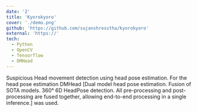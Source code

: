 ```yaml
---
date: '2'
title: 'Kyorokyoro'
cover: './demo.png'
github: 'https://github.com/sujanshresstha/kyorokyoro'
external: 'https://'
tech:
  - Python
  - OpenCV
  - Tensorflow
  - DMHead
---
```


Suspicious Head movement detection using head pose estimation. For the head pose estimation DMHead [Dual model head pose estimation. Fusion of SOTA models. 360° 6D HeadPose detection. All pre-processing and post-processing are fused together, allowing end-to-end processing in a single inference.] was used.
